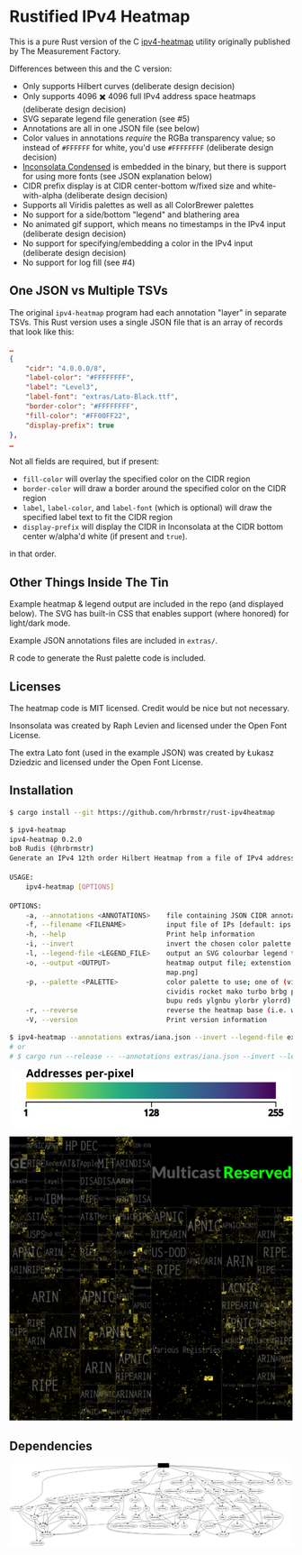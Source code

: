 #  Rustified IPv4 Heatmap
  
  
This is a pure Rust version of the C [ipv4-heatmap][def] utility originally published by The Measurement Factory.
  
Differences between this and the C version:
  
- Only supports Hilbert curves (deliberate design decision)
- Only supports 4096 ✖️ 4096 full IPv4 address space heatmaps (deliberate design decision)
- SVG separate legend file generation (see #5)
- Annotations are all in one JSON file (see below)
- Color values in annotations _require_ the RGBa transparency value; so instead of `#FFFFFF` for white, you'd use `#FFFFFFFF` (deliberate design decision)
- [Inconsolata Condensed](https://fonts.google.com/specimen/Inconsolata ) is embedded in the binary, but there is support for using more fonts (see JSON explanation below)
- CIDR prefix display is at CIDR center-bottom w/fixed size and white-with-alpha (deliberate design decision)
- Supports all Viridis palettes as well as all ColorBrewer palettes
- No support for a side/bottom "legend" and blathering area
- No animated gif support, which means no timestamps in the IPv4 input (deliberate design decision)
- No support for specifying/embedding a color in the IPv4 input (deliberate design decision)
- No support for log fill (see #4)
  
##  One JSON vs Multiple TSVs
  
  
The original `ipv4-heatmap` program had each annotation "layer" in separate TSVs. This Rust version uses a single JSON file that is an array of records that look like this:
  
```json
…
{
    "cidr": "4.0.0.0/8",
    "label-color": "#FFFFFFFF",
    "label": "Level3",
    "label-font": "extras/Lato-Black.ttf",
    "border-color": "#FFFFFFFF",
    "fill-color": "#FF00FF22",
    "display-prefix": true
},
…
```
  
Not all fields are required, but if present:
  
- `fill-color` will overlay the specified color on the CIDR region
- `border-color` will draw a border around the specified color on the CIDR region
- `label`, `label-color`, and `label-font` (which is optional) will draw the specified label text to fit the CIDR region
- `display-prefix` will display the CIDR in Inconsolata at the CIDR bottom center w/alpha'd white (if present and `true`).
  
in that order.
  
##  Other Things Inside The Tin
  
  
Example heatmap & legend output are included in the repo (and displayed below). The SVG has built-in CSS that enables support (where honored) for light/dark mode.
  
Example JSON annotations files are included in `extras/`.
  
R code to generate the Rust palette code is included.
  
##  Licenses
  
  
The heatmap code is MIT licensed. Credit would be nice but not necessary.
  
Insonsolata was created by Raph Levien and licensed under the Open Font License.
  
The extra Lato font (used in the example JSON) was created by Łukasz Dziedzic and licensed under the Open Font License.
  
##  Installation
  
  
```bash
$ cargo install --git https://github.com/hrbrmstr/rust-ipv4heatmap
```
  
```bash
$ ipv4-heatmap
ipv4-heatmap 0.2.0
boB Rudis (@hrbrmstr)
Generate an IPv4 12th order Hilbert Heatmap from a file of IPv4 addresses.
  
USAGE:
    ipv4-heatmap [OPTIONS]
  
OPTIONS:
    -a, --annotations <ANNOTATIONS>    file containing JSON CIDR annotations
    -f, --filename <FILENAME>          input file of IPs [default: ips.txt]
    -h, --help                         Print help information
    -i, --invert                       invert the chosen color palette
    -l, --legend-file <LEGEND_FILE>    output an SVG colourbar legend to this file
    -o, --output <OUTPUT>              heatmap output file; extenstion determines format [default:
                                       map.png]
    -p, --palette <PALETTE>            color palette to use; one of (viridis magma inferno plasma
                                       cividis rocket mako turbo brbg puor rdbu rdgy rdylbu spectral
                                       bupu reds ylgnbu ylorbr ylorrd) [default: cividis]
    -r, --reverse                      reverse the heatmap base (i.e. white background, black text)
    -V, --version                      Print version information
```
  
```bash
$ ipv4-heatmap --annotations extras/iana.json --invert --legend-file extras/legend.svg
# or
# $ cargo run --release -- --annotations extras/iana.json --invert --legend-file extras/legend.svg
```
  
![legend](extras/legend.svg )
  
![map](map.png )
  
##  Dependencies
  
  
![deps](graph.svg )
  
[def]: https://github.com/hrbrmstr/ipv4-heatmap
  